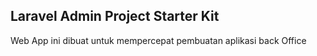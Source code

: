 ## Laravel Admin Project Starter Kit

Web App ini dibuat untuk mempercepat pembuatan aplikasi back Office